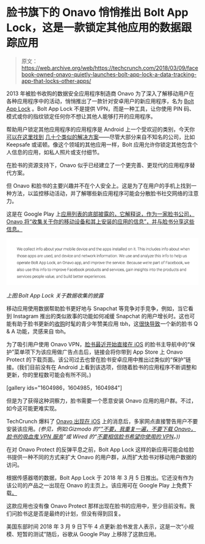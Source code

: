 # 脸书旗下的 Onavo 悄悄推出 Bolt App Lock，这是一款锁定其他应用的数据跟踪应用 

> 原文：<https://web.archive.org/web/https://techcrunch.com/2018/03/09/facebook-owned-onavo-quietly-launches-bolt-app-lock-a-data-tracking-app-that-locks-other-apps/>

2013 年被脸书收购的数据安全应用程序制造商 Onavo 为了深入了解移动用户在各种应用程序中的活动，悄悄推出了一款针对安卓用户的新应用程序，名为 [Bolt App Lock](https://web.archive.org/web/20221203051202/https://play.google.com/store/apps/details?id=com.onavo.lynx&hl=EN) 。Bolt App Lock 不是提供 VPN，而是一种工具，让你使用 PIN 码、模式或你的指纹锁定任何你不想让其他人能够打开的应用程序。

帮助用户锁定其他应用程序的应用程序是 Android 上一个受欢迎的类别，今天你[可以在这里找到](https://web.archive.org/web/20221203051202/https://play.google.com/store/search?q=password%20protect%20apps&c=apps) [几十个类似的解决方案](https://web.archive.org/web/20221203051202/https://play.google.com/store/search?q=lock%20apps&c=apps)——尽管大部分来自不知名的公司，比如 Keepsafe 或诺顿。像这个领域的其他应用一样，Bolt 应用允许你锁定其他包含个人信息的应用，如私人照片或支付细节。

在脸书的资源支持下，Onavo 似乎已经建立了一个更完善、更现代的应用程序替代方案。

但 Onavo 和脸书的主要兴趣并不在个人安全上。这是为了在用户的手机上找到一种方法，以监控移动活动，并了解哪些新应用程序可能会分散脸书社交网络的注意力。

这是在 Google Play 上[应用列表的底部披露的，它解释说，作为一家脸书公司，Onavo 将“收集关于你的移动设备和其上安装的应用的信息”，并与脸书分享这些信息。](https://web.archive.org/web/20221203051202/https://play.google.com/store/apps/details?id=com.onavo.lynx&hl=EN)

![](img/05936d5b5b763691fef815cacad595b3.png)

*上图:Bolt App Lock 关于数据收集的披露*

移动应用使用数据帮助脸书更好地与 Snapchat 等竞争对手竞争，例如，当它看到 Instagram 推出的类似故事的功能如何减缓 Snapchat 的用户增长时。这也可能有助于脸书更新的[收购](https://web.archive.org/web/20221203051202/https://techcrunch.com/2017/10/16/facebook-acquires-anonymous-teen-compliment-app-tbh-will-let-it-run/)时髦的青少年赞美应用 tbh，这[很快导致](https://web.archive.org/web/20221203051202/https://techcrunch.com/2017/12/05/as-tbh-popularity-wanes-facebook-launches-did-you-know-social-questionnaire/)一个新的脸书 Q & A 功能，灵感来自 tbh。

为了吸引用户使用 Onavo VPN，[脸书最近开始直接在 iOS](https://web.archive.org/web/20221203051202/https://techcrunch.com/2018/02/12/facebook-starts-pushing-its-data-tracking-onavo-vpn-within-its-main-mobile-app/) 的脸书主导航中的“保护”菜单项下为该应用做广告点击后，链接会将你带到 App Store 上 Onavo Protect 的下载页面。该公司过去也曾在脸书安卓应用中推出过类似的“保护”链接。(我们目前没有在 Android 上看到该选项，但随着脸书的应用程序不断调整和更新，你的里程数可能会有所不同。)

[gallery ids="1604986，1604985，1604984"]

但是为了获得这种洞察力，脸书需要一个愿意安装 Onavo 应用的用户群。不过，如今这可能更难实现。

TechCrunch 爆料了 [Onavo 出现在 iOS](https://web.archive.org/web/20221203051202/https://techcrunch.com/2018/02/12/facebook-starts-pushing-its-data-tracking-onavo-vpn-within-its-main-mobile-app/) 上的消息后，多家网点直接警告用户不要安装该应用。*(参见，例如:Gizmodo 的“[”不要，我重复一遍，不要下载 Onavo，脸书的吸血鬼 VPN 服务](https://web.archive.org/web/20221203051202/https://gizmodo.com/do-not-i-repeat-do-not-download-onavo-facebook-s-vam-1822937825)”或 Wired 的“[不要相信脸书希望你使用的 VPN](https://web.archive.org/web/20221203051202/https://www.wired.com/story/facebook-onavo-protect-vpn-privacy/)。))*

在对 Onavo Protect 的反弹平息之前，Bolt App Lock 这样的新应用可能会给脸书提供一种不同的方式来扩大 Onavo 的用户群，从而扩大脸书对移动用户数据的访问。

根据传感器塔的数据，Bolt App Lock 于 2018 年 3 月 5 日推出。它还没有作为该公司的产品之一出现在 Onavo 的主页上。该应用可在 Google Play 上免费下载[。](https://web.archive.org/web/20221203051202/https://play.google.com/store/apps/details?id=com.onavo.lynx&hl=EN)

这款应用也没有像 Onavo Protect 那样出现在脸书的应用中，至少目前没有。我们问脸书这是否是最终的计划，但没有得到回复。

美国东部时间 2018 年 3 月 9 日下午 4 点更新:脸书发言人表示，这是一次“小规模、短暂的测试”随后，谷歌从 Google Play 上移除了这款应用。